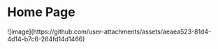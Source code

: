 
<h1>Home Page</h1>
![image](https://github.com/user-attachments/assets/aeaea523-81d4-4d14-b7c6-264fd14d1466)

